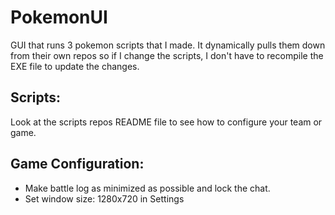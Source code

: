 # PokemonUI
GUI that runs 3 pokemon scripts that I made.
It dynamically pulls them down from their own repos so if I change the scripts, I don't have to recompile the EXE file to update the changes.

## Scripts:
Look at the scripts repos README file to see how to configure your team or game.

## Game Configuration:
* Make battle log as minimized as possible and lock the chat.
* Set window size: 1280x720 in Settings
